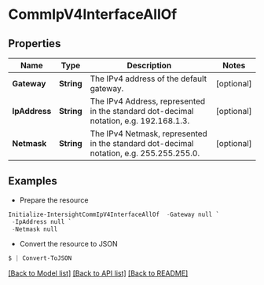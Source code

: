 # CommIpV4InterfaceAllOf
## Properties

Name | Type | Description | Notes
------------ | ------------- | ------------- | -------------
**Gateway** | **String** | The IPv4 address of the default gateway. | [optional] 
**IpAddress** | **String** | The IPv4 Address, represented in the standard dot-decimal notation, e.g. 192.168.1.3. | [optional] 
**Netmask** | **String** | The IPv4 Netmask, represented in the standard dot-decimal notation, e.g. 255.255.255.0. | [optional] 

## Examples

- Prepare the resource
```powershell
Initialize-IntersightCommIpV4InterfaceAllOf  -Gateway null `
 -IpAddress null `
 -Netmask null
```

- Convert the resource to JSON
```powershell
$ | Convert-ToJSON
```

[[Back to Model list]](../README.md#documentation-for-models) [[Back to API list]](../README.md#documentation-for-api-endpoints) [[Back to README]](../README.md)

